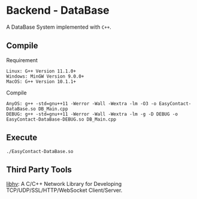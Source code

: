 # Backend - DataBase

A DataBase System implemented with `C++`.

## Compile

Requirement
```shell
Linux: G++ Version 11.1.0+
Windows: MinGW Version 9.0.0+
MacOS: G++ Version 10.1.1+
```

Compile
```shell
AnyOS: g++ -std=gnu++11 -Werror -Wall -Wextra -lm -O3 -o EasyContact-DataBase.so DB_Main.cpp
DEBUG: g++ -std=gnu++11 -Werror -Wall -Wextra -lm -g -D DEBUG -o EasyContact-DataBase-DEBUG.so DB_Main.cpp
```

## Execute

```shell
./EasyContact-DataBase.so
```

## Third Party Tools
[libhv](https://github.com/ithewei/libhv): A C/C++ Network Library for Developing TCP/UDP/SSL/HTTP/WebSocket Client/Server.
